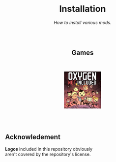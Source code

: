 
<br>

<div align = center>

# Installation

*How to install various mods.*

<br>
<br>

## Games

<br>

[<img
    src = 'Games/Oxygen Not Included/Resources/Logo.jpg'
    height = 120
/>][Oxygen Not Included]

</div>

<br>
<br>

## Acknowledement

**Logos** included in this repository obviously <br>
aren't covered by the repository's license.

<br>


<!----------------------------------------------------------------------------->

[Oxygen Not Included]: Games/Oxygen%20Not%20Included